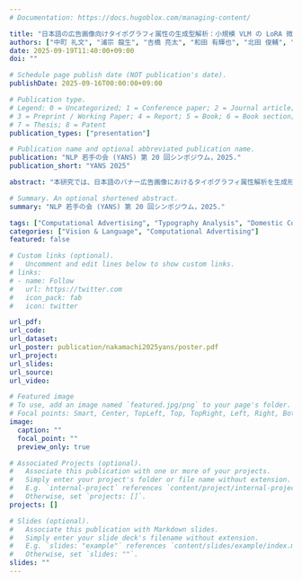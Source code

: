 ```yaml
---
# Documentation: https://docs.hugoblox.com/managing-content/

title: "日本語の広告画像向けタイポグラフィ属性の生成型解析：小規模 VLM の LoRA 微調整による検証"
authors: ["中町 礼文", "浦宗 龍生", "吉橋 亮太", "和田 有輝也", "北田 俊輔", "牧田 光晴"]
date: 2025-09-19T11:40:00+09:00
doi: ""

# Schedule page publish date (NOT publication's date).
publishDate: 2025-09-16T00:00:00+09:00

# Publication type.
# Legend: 0 = Uncategorized; 1 = Conference paper; 2 = Journal article;
# 3 = Preprint / Working Paper; 4 = Report; 5 = Book; 6 = Book section;
# 7 = Thesis; 8 = Patent
publication_types: ["presentation"]

# Publication name and optional abbreviated publication name.
publication: "NLP 若手の会 (YANS) 第 20 回シンポジウム，2025."
publication_short: "YANS 2025"

abstract: "本研究では、日本語のバナー広告画像におけるタイポグラフィ属性解析を生成形式で定式化し、小規模 VLM の LoRA チューニングによるタイポグラフィ属性解析の性能を検証する。広告バナー風のテキストや広告の設定、それらに基づく装飾パラメタなどの擬似データを LLM で生成し、擬似データから日本語テキスト画像を合成することで学習データを作成した。合成画像を入力としてフォント種・太さ・揃え・配色・字間・行間などのタイポグラフィ属性を構造化テキストとして生成するタスクを提案した。QwenVL2.5、Phi-4-Multimodal、Gemma3 といった 7B 以下の小規模 VLM に対し、合成データで LoRA チューニングを行い、日本語広告特有のタイポグラフィ表現に対する小規模 VLM の生成出力の傾向を調査した。"

# Summary. An optional shortened abstract.
summary: "NLP 若手の会 (YANS) 第 20 回シンポジウム，2025."

tags: ["Computational Advertising", "Typography Analysis", "Domestic Conference", "Non-refereed", "YANS"]
categories: ["Vision & Language", "Computational Advertising"]
featured: false

# Custom links (optional).
#   Uncomment and edit lines below to show custom links.
# links:
# - name: Follow
#   url: https://twitter.com
#   icon_pack: fab
#   icon: twitter

url_pdf:
url_code:
url_dataset:
url_poster: publication/nakamachi2025yans/poster.pdf
url_project:
url_slides:
url_source:
url_video:

# Featured image
# To use, add an image named `featured.jpg/png` to your page's folder. 
# Focal points: Smart, Center, TopLeft, Top, TopRight, Left, Right, BottomLeft, Bottom, BottomRight.
image:
  caption: ""
  focal_point: ""
  preview_only: true

# Associated Projects (optional).
#   Associate this publication with one or more of your projects.
#   Simply enter your project's folder or file name without extension.
#   E.g. `internal-project` references `content/project/internal-project/index.md`.
#   Otherwise, set `projects: []`.
projects: []

# Slides (optional).
#   Associate this publication with Markdown slides.
#   Simply enter your slide deck's filename without extension.
#   E.g. `slides: "example"` references `content/slides/example/index.md`.
#   Otherwise, set `slides: ""`.
slides: ""
---
```

